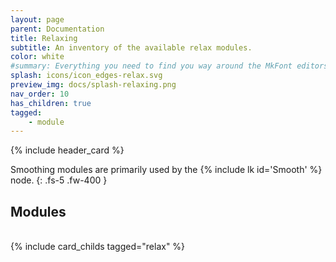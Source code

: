 ```yaml
---
layout: page
parent: Documentation
title: Relaxing
subtitle: An inventory of the available relax modules.
color: white
#summary: Everything you need to find you way around the MkFont editors.
splash: icons/icon_edges-relax.svg
preview_img: docs/splash-relaxing.png
nav_order: 10
has_children: true
tagged:
    - module
---
```


{% include header_card %}

Smoothing modules are primarily used by the {% include lk id='Smooth' %} node.
{: .fs-5 .fw-400 }

## Modules
<br>
{% include card_childs tagged="relax" %}